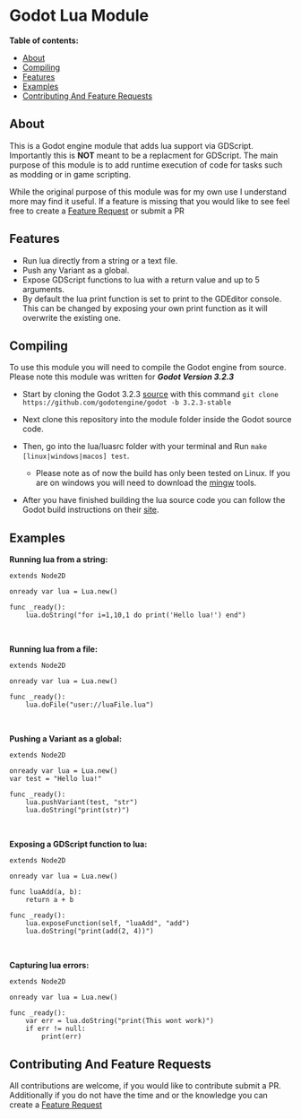 

 Godot Lua Module
===============
**Table of contents:**
  * [About](#about)
  * [Compiling](#compiling)
  * [Features](#features)
  * [Examples](#examples)
  * [Contributing And Feature Requests](#contributing-and-feature-requests)

About
-------
This is a Godot engine module that adds lua support via GDScript. Importantly this is **NOT** meant to be a replacment for GDScript. The main purpose of this module is to add runtime execution of code for tasks such as modding or in game scripting. 

While the original purpose of this module was for my own use I understand more may find it useful. If a feature is missing that you would like to see feel free to create a [Feature Request](https://github.com/Trey2k/lua/issues/new?assignees=&labels=feature%20request&template=feature_request.md&title=) or submit a PR 

Features
--------------------------------
- Run lua directly from a string or a text file.
- Push any Variant as a global.
- Expose GDScript functions to lua with a return value and up to 5 arguments.
- By default the lua print function is set to print to the GDEditor console. This can be changed by exposing your own print function as it will overwrite the existing one.

Compiling
------------
  To use this module you will need to compile the Godot engine from source. Please note this module was written for ***Godot Version 3.2.3***
- Start by cloning the Godot 3.2.3 [source](https://github.com/godotengine/godot/tree/3.2.3-stable) with this command `git clone https://github.com/godotengine/godot -b 3.2.3-stable`

 - Next clone this repository into the module folder inside the Godot source code.

- Then, go into the lua/luasrc folder with your terminal and Run `make [linux|windows|macos] test`. 
  - Please note as of now the build has only been tested on Linux. If you are on windows you will need to download the [mingw](https://sourceforge.net/projects/mingw/) tools.
- After you have finished building the lua source code you can follow the Godot build instructions on their [site](https://docs.godotengine.org/en/latest/development/compiling/).

Examples
------------
**Running lua from a string:**
```
extends Node2D

onready var lua = Lua.new()

func _ready():
	lua.doString("for i=1,10,1 do print('Hello lua!') end")
```
<br />

**Running lua from a file:**
```
extends Node2D

onready var lua = Lua.new()

func _ready():
	lua.doFile("user://luaFile.lua")
```
<br />

**Pushing a Variant as a global:**
```
extends Node2D

onready var lua = Lua.new()
var test = "Hello lua!"

func _ready():
	lua.pushVariant(test, "str")
	lua.doString("print(str)")
```
<br />

**Exposing a GDScript function to lua:**
```
extends Node2D

onready var lua = Lua.new()

func luaAdd(a, b):
	return a + b

func _ready():
	lua.exposeFunction(self, "luaAdd", "add")
	lua.doString("print(add(2, 4))")
```
<br />

**Capturing lua errors:**
```
extends Node2D

onready var lua = Lua.new()

func _ready():
	var err = lua.doString("print(This wont work)")
	if err != null:
		print(err)
```
Contributing And Feature Requests
---------------
All contributions are welcome, if you would like to contribute submit a PR.
<br />
Additionally if you do not have the time and or the knowledge you can create a [Feature Request](https://github.com/Trey2k/lua/issues/new?assignees=&labels=feature%20request&template=feature_request.md&title=)
